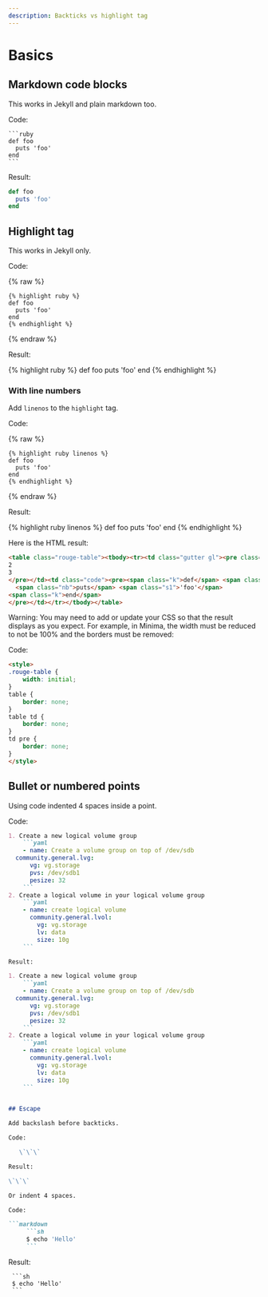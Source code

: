 ```yaml
---
description: Backticks vs highlight tag
---
```

# Basics


## Markdown code blocks

This works in Jekyll and plain markdown too.

Code:

    ```ruby
    def foo
      puts 'foo'
    end
    ```

Result:

```ruby
def foo
  puts 'foo'
end
```


## Highlight tag

This works in Jekyll only.

Code:

{% raw %}
```liquid
{% highlight ruby %}
def foo
  puts 'foo'
end
{% endhighlight %}
```
{% endraw %}

Result:

{% highlight ruby %}
def foo
  puts 'foo'
end
{% endhighlight %}

### With line numbers

Add `linenos` to the `highlight` tag. 

Code:

{% raw %}
```liquid
{% highlight ruby linenos %}
def foo
  puts 'foo'
end
{% endhighlight %}
```
{% endraw %}

Result:

{% highlight ruby linenos %}
def foo
  puts 'foo'
end
{% endhighlight %}

Here is the HTML result:

```html
<table class="rouge-table"><tbody><tr><td class="gutter gl"><pre class="lineno">1
2
3
</pre></td><td class="code"><pre><span class="k">def</span> <span class="nf">foo</span>
  <span class="nb">puts</span> <span class="s1">'foo'</span>
<span class="k">end</span>
</pre></td></tr></tbody></table>
```

Warning: You may need to add or update your CSS so that the result displays as you expect. For example, in Minima, the width must be reduced to not be 100% and the borders must be removed:

Code:

```html
<style>
.rouge-table {
	width: initial;
}
table {
	border: none;
}
table td {
	border: none;
}
td pre {
	border: none;
}
</style>
```

<!-- Applied but not visible code on this page. -->

<style>
.rouge-table {
	width: initial;
}
table {
	border: none;
}
table td {
	border: none;
}
td pre {
	border: none;
}
</style>


## Bullet or numbered points

Using code indented 4 spaces inside a point.

Code:

```markdown
1. Create a new logical volume group 
    ```yaml
    - name: Create a volume group on top of /dev/sdb
  community.general.lvg:
      vg: vg.storage
      pvs: /dev/sdb1
      pesize: 32
    ```
2. Create a logical volume in your logical volume group
    ```yaml
    - name: create logical volume
      community.general.lvol:
        vg: vg.storage
        lv: data
        size: 10g
    ```

Result:

1. Create a new logical volume group 
    ```yaml
    - name: Create a volume group on top of /dev/sdb
  community.general.lvg:
      vg: vg.storage
      pvs: /dev/sdb1
      pesize: 32
    ```
2. Create a logical volume in your logical volume group
    ```yaml
    - name: create logical volume
      community.general.lvol:
        vg: vg.storage
        lv: data
        size: 10g
    ```


## Escape

Add backslash before backticks.

Code:

   \`\`\`

Result:

\`\`\`

Or indent 4 spaces.

Code:

```markdown 
     ```sh
     $ echo 'Hello'
     ```
```

Result:

     ```sh
     $ echo 'Hello'
     ```

